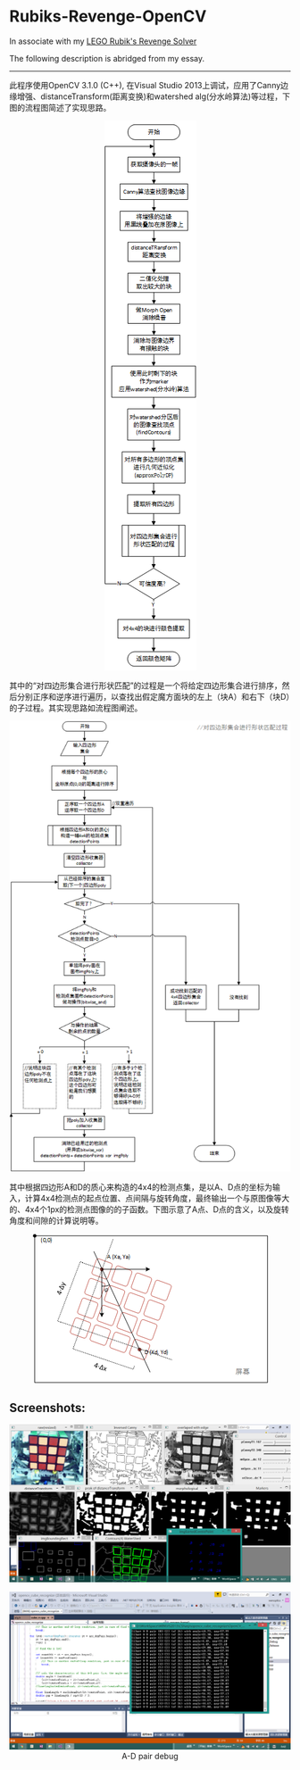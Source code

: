 # Rubiks-Revenge-OpenCV

In associate with my [LEGO Rubik's Revenge Solver](https://github.com/wenoptics/Rubiks-Cube-Robot)

The following description is abridged from my essay.

---

  此程序使用OpenCV 3.1.0 (C++), 在Visual Studio 2013上调试，应用了Canny边缘增强、distanceTransform(距离变换)和watershed alg(分水岭算法)等过程，下图的流程图简述了实现思路。

<p align="center">
<img src="doc/opencv-overall.png"/>
</p>

  其中的“对四边形集合进行形状匹配”的过程是一个将给定四边形集合进行排序，然后分别正序和逆序进行遍历，以查找出假定魔方面块的左上（块A）和右下（块D）的子过程。其实现思路如流程图阐述。

<p align="center">
<img src="doc/A-Dpaired.png"/>
</p>

  其中根据四边形A和D的质心来构造的4x4的检测点集，是以A、D点的坐标为输入，计算4x4检测点的起点位置、点间隔与旋转角度，最终输出一个与原图像等大的、4x4个1px的检测点图像的的子函数。下图示意了A点、D点的含义，以及旋转角度和间隙的计算说明等。

<p align="center">
<img src="doc/A-D-pr.png"/>
</p>


## Screenshots:

<p align="center">
<img src="screenShot/20160621-newAlg-particial-0.png"/>
</p>

<p align="center">
<img src="screenShot/20160621-newAlg-particial-1.png"/>
<br>A-D pair debug
</p>



